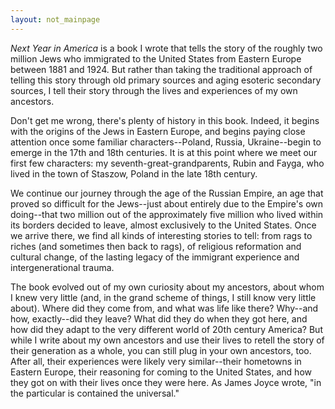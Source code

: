 ```yaml
---
layout: not_mainpage
---
```


*Next Year in America* is a book I wrote that tells the story of the roughly two million Jews who immigrated to the United States from Eastern Europe between 1881 and 1924. But rather than taking the traditional approach of telling this story through old primary sources and aging esoteric secondary sources, I tell their story through the lives and experiences of my own ancestors. 

Don't get me wrong, there's plenty of history in this book. Indeed, it begins with the origins of the Jews in Eastern Europe, and begins paying close attention once some familiar characters--Poland, Russia, Ukraine--begin to emerge in the 17th and 18th centuries. It is at this point where we meet our first few characters: my seventh-great-grandparents, Rubin and Fayga, who lived in the town of Staszow, Poland in the late 18th century. 

We continue our journey through the age of the Russian Empire, an age that proved so difficult for the Jews--just about entirely due to the Empire's own doing--that two million out of the approximately five million who lived within its borders decided to leave, almost exclusively to the United States. Once we arrive there, we find all kinds of interesting stories to tell: from rags to riches (and sometimes then back to rags), of religious reformation and cultural change, of the lasting legacy of the immigrant experience and intergenerational trauma. 

The book evolved out of my own curiosity about my ancestors, about whom I knew very little (and, in the grand scheme of things, I still know very little about). Where did they come from, and what was life like there? Why--and how, exactly--did they leave? What did they do when they got here, and how did they adapt to the very different world of 20th century America? But while I write about my own ancestors and use their lives to retell the story of their generation as a whole, you can still plug in your own ancestors, too. After all, their experiences were likely very similar--their hometowns in Eastern Europe, their reasoning for coming to the United States, and how they got on with their lives once they were here. As James Joyce wrote, "in the particular is contained the universal."
